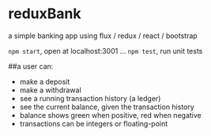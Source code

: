 # reduxBank
a simple banking app using flux / redux / react / bootstrap

`npm start`, open at localhost:3001 ...
`npm test`, run unit tests

##a user can:
- make a deposit
- make a withdrawal
- see a running transaction history (a ledger)
- see the current balance, given the transaction history
- balance shows green when positive, red when negative
- transactions can be integers or floating-point
